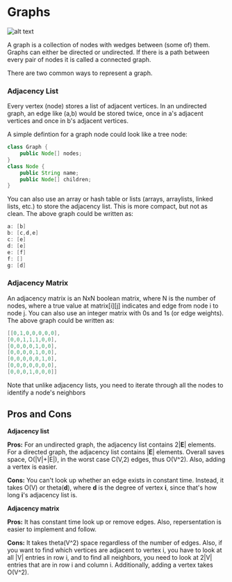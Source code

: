 # Graphs

![alt text](https://qph.ec.quoracdn.net/main-qimg-af801fb9de53a6a4d94faff793a853f0 "Graph Example")

A graph is a collection of nodes with wedges between (some of) them. Graphs can either be directed or undirected. If there is a path between every pair of nodes it is called a connected graph.


There are two common ways to represent a graph.

### Adjacency List

Every vertex (node) stores a list of adjacent vertices. In an undirected graph, an edge like (a,b) would be stored twice, once in a's adjacent vertices and once in b's adjacent vertices.

A simple defintion for a graph node could look like a tree node:
```java
class Graph {
	public Node[] nodes;
}
class Node {
	public String name;
	public Node[] children;
}
```

You can also use an array or hash table or lists (arrays, arraylists, linked lists, etc.) to store the adjacency list. This is more compact, but not as clean. The above graph could be written as:
``` java
a: [b]
b: [c,d,e]
c: [e]
d: [e]
e: [f]
f: []
g: [d]
```

### Adjacency Matrix

An adjacency matrix is an NxN boolean matrix, where N is the number of nodes, where a true value at matrix[i][j] indicates and edge from node i to node j. You can also use an integer matrix with 0s and 1s (or edge weights). The above graph could be written as:
```java
[[0,1,0,0,0,0,0],
[0,0,1,1,1,0,0],
[0,0,0,0,1,0,0],
[0,0,0,0,1,0,0],
[0,0,0,0,0,1,0],
[0,0,0,0,0,0,0],
[0,0,0,1,0,0,0]]
```

Note that unlike adjacency lists, you need to iterate through all the nodes to identify a node's neighbors

## Pros and Cons

__Adjacency list__

**Pros:** For an undirected graph, the adjacency list contains 2|__E__| elements. For a directed graph, the adjacency list contains |__E__| elements. Overall saves space, O(|V|+|E|), in the worst case C(V,2) edges, thus O(V^2). Also, adding a vertex is easier.

**Cons:** You can't look up whether an edge exists in constant time. Instead, it takes O(V) or theta(__d__), where __d__ is the degree of vertex __i__, since that's how long __i__'s adjacency list is.


__Adjacency matrix__

**Pros:** It has constant time look up or remove edges. Also, repersentation is easier to implement and follow. 

**Cons:** It takes theta(V^2) space regardless of the number of edges. Also, if you want to find which vertices are adjacent to vertex i, you have to look at all |V| entries in row i, and to find all neighbors, you need to look at 2|V| entries that are in row i and column i. Additionally, adding a vertex takes O(V^2).





